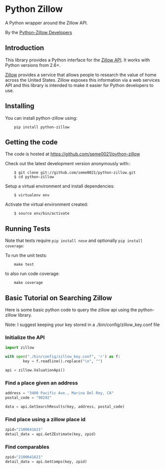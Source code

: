 Python Zillow
=============

A Python wrapper around the Zillow API.

By the [Python-Zillow Developers](<python-zillow@googlegroups.com>)


Introduction
------------

This library provides a Python interface for the [Zillow API](http://www.zillow.com/howto/api/APIOverview.htm). It works with Python versions from 2.6+.

[Zillow](www.zillow.com) provides a service that allows people to research the value of home across the United States. 
Zillow exposes this information via a web services API and this library is intended to make it easier for Python developers to use.


Installing
----------

You can install python-zillow using:

```shell
    pip install python-zillow
```

Getting the code
----------------

The code is hosted at https://github.com/seme0021/python-zillow

Check out the latest development version anonymously with::
```shell
    $ git clone git://github.com/seme0021/python-zillow.git
    $ cd python-zillow
```

Setup a virtual environment and install dependencies:

```shell
	$ virtualenv env
```

Activate the virtual environment created:

```shell
	$ source env/bin/activate
```

Running Tests
-------------
Note that tests require ```pip install nose``` and optionally ```pip install coverage```:

To run the unit tests:
```shell
	make test
```

to also run code coverage:

```shell
    make coverage
```


Basic Tutorial on Searching Zillow
----------------------------------

Here is some basic python code to query the zillow api using the python-zillow library.

Note: I suggest keeping your key stored in a ./bin/config/zillow_key.conf file

### Initialize the API

```python
import zillow

with open("./bin/config/zillow_key.conf", 'r') as f:
        key = f.readline().replace("\n", "")

api = zillow.ValuationApi()
```

### Find a place given an address

```python
address = "3400 Pacific Ave., Marina Del Rey, CA"
postal_code = "90292"

data = api.GetSearchResults(key, address, postal_code)
```

### Find place using a zillow place id

```python
zpid="2100641621"
detail_data = api.GetZEstimate(key, zpid)
```

### Find comparables
```python
zpid="2100641621"
detail_data = api.GetComps(key, zpid)
```
